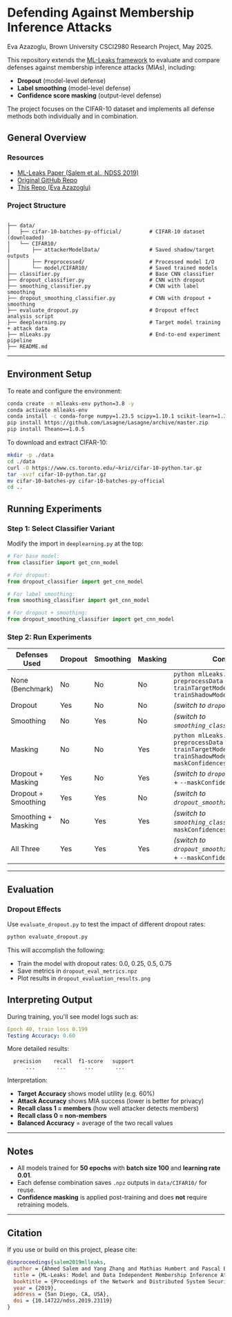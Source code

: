 
# Defending Against Membership Inference Attacks

Eva Azazoglu, Brown University CSCI2980 Research Project, May 2025.

This repository extends the [ML-Leaks framework](https://github.com/AhmedSalem2/ML-Leaks) to evaluate and compare defenses against membership inference attacks (MIAs), including:
- **Dropout** (model-level defense)
- **Label smoothing** (model-level defense)
- **Confidence score masking** (output-level defense)

The project focuses on the CIFAR-10 dataset and implements all defense methods both individually and in combination.

## General Overview

### Resources
- [ML-Leaks Paper (Salem et al., NDSS 2019)](https://www.ndss-symposium.org/wp-content/uploads/2019/02/ndss2019_05A-2_Salem_paper.pdf)
- [Original GitHub Repo](https://github.com/AhmedSalem2/ML-Leaks)
- [This Repo (Eva Azazoglu)](https://github.com/eva1azaz/CS2980-MIA-project)


### Project Structure

```

├── data/
│   ├── cifar-10-batches-py-official/         # CIFAR-10 dataset (downloaded)
│   └── CIFAR10/
│       ├── attackerModelData/                # Saved shadow/target outputs
│       ├── Preprocessed/                     # Processed model I/O
│       └── model/CIFAR10/                    # Saved trained models
├── classifier.py                             # Base CNN classifier
├── dropout_classifier.py                     # CNN with dropout
├── smoothing_classifier.py                   # CNN with label smoothing
├── dropout_smoothing_classifier.py           # CNN with dropout + smoothing
├── evaluate_dropout.py                       # Dropout effect analysis script
├── deeplearning.py                           # Target model training + attack data
├── mlLeaks.py                                # End-to-end experiment pipeline
├── README.md
```

---

## Environment Setup

To reate and configure the environment:

```bash
conda create -n mlleaks-env python=3.8 -y
conda activate mlleaks-env
conda install -c conda-forge numpy=1.23.5 scipy=1.10.1 scikit-learn=1.3.2 matplotlib
pip install https://github.com/Lasagne/Lasagne/archive/master.zip
pip install Theano==1.0.5
```

To download and extract CIFAR-10:
```bash
mkdir -p ./data
cd ./data
curl -O https://www.cs.toronto.edu/~kriz/cifar-10-python.tar.gz
tar -xvzf cifar-10-python.tar.gz
mv cifar-10-batches-py cifar-10-batches-py-official
cd ..
```

## Running Experiments

### Step 1: Select Classifier Variant

Modify the import in `deeplearning.py` at the top:

```python
# For base model:
from classifier import get_cnn_model

# For dropout:
from dropout_classifier import get_cnn_model

# For label smoothing:
from smoothing_classifier import get_cnn_model

# For dropout + smoothing:
from dropout_smoothing_classifier import get_cnn_model
```

### Step 2: Run Experiments

| Defenses Used         | Dropout | Smoothing | Masking | Command                                                                 |
|-----------------------|---------|-----------|---------|-------------------------------------------------------------------------|
| None (Benchmark)      | No       | No         | No       | `python mlLeaks.py --preprocessData --trainTargetModel --trainShadowModel` |
| Dropout               | Yes      | No         | No       | *(switch to `dropout_classifier.py`)*                                  |
| Smoothing             | No       | Yes        | No       | *(switch to `smoothing_classifier.py`)*                                 |
| Masking               | No       | No         | Yes      | `python mlLeaks.py --preprocessData --trainTargetModel --trainShadowModel --maskConfidences` |
| Dropout + Masking     | Yes      | No         | Yes      | *(switch to `dropout_classifier.py`)* + `--maskConfidences`            |
| Dropout + Smoothing   | Yes      | Yes        | No       | *(switch to `dropout_smoothing_classifier.py`)*                         |
| Smoothing + Masking   | No       | Yes        | Yes      | *(switch to `smoothing_classifier.py`)* + `--maskConfidences`          |
| All Three             | Yes      | Yes        | Yes      | *(switch to `dropout_smoothing_classifier.py`)* + `--maskConfidences`  |

---

## Evaluation 

### Dropout Effects

Use `evaluate_dropout.py` to test the impact of different dropout rates:

```bash
python evaluate_dropout.py
```

This will accomplish the following:

- Train the model with dropout rates: 0.0, 0.25, 0.5, 0.75  
- Save metrics in `dropout_eval_metrics.npz`  
- Plot results in `dropout_evaluation_results.png`  

## Interpreting Output

During training, you'll see model logs such as:

```yaml
Epoch 40, train loss 0.199
Testing Accuracy: 0.60
```

More detailed results:

```text
  precision    recall  f1-score   support
      ...       ...      ...       ...
```

Interpretation:

- **Target Accuracy** shows model utility (e.g. 60%)  
- **Attack Accuracy** shows MIA success (lower is better for privacy)  
- **Recall class 1 = members** (how well attacker detects members)  
- **Recall class 0 = non-members**  
- **Balanced Accuracy** = average of the two recall values  

---

## Notes

- All models trained for **50 epochs** with **batch size 100** and **learning rate 0.01**.  
- Each defense combination saves `.npz` outputs in `data/CIFAR10/` for reuse.  
- **Confidence masking** is applied post-training and does **not** require retraining models.  

---

## Citation

If you use or build on this project, please cite:

```bibtex
@inproceedings{salem2019mlleaks,
  author = {Ahmed Salem and Yang Zhang and Mathias Humbert and Pascal Berrang and Mario Fritz and Michael Backes},
  title = {ML-Leaks: Model and Data Independent Membership Inference Attacks and Defenses on Machine Learning Models},
  booktitle = {Proceedings of the Network and Distributed System Security Symposium (NDSS)},
  year = {2019},
  address = {San Diego, CA, USA},
  doi = {10.14722/ndss.2019.23119}
}
```


